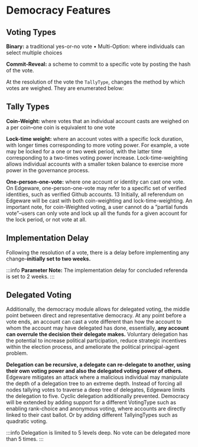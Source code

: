 # Democracy Features

## Voting Types

**Binary:** a traditional yes-or-no vote • Multi-Option: where individuals can select multiple choices

**Commit-Reveal:** a scheme to commit to a specific vote by posting the hash of the vote.

At the resolution of the vote the `TallyType`, changes the method by which votes are weighed. They are enumerated below:

## Tally Types

**Coin-Weight:** where votes that an individual account casts are weighed on a per coin–one coin is equivalent to one vote

**Lock-time weight:** where an account votes with a specific lock duration, with longer times corresponding to more voting power. For example, a vote may be locked for a one or two week period, with the latter time corresponding to a two-times voting power increase. Lock-time-weighting allows individual accounts with a smaller token balance to exercise more power in the governance process.

**One-person-one-vote:** where one account or identity can cast one vote. On Edgeware, one-person-one-vote may refer to a specific set of verified identities, such as verified Github accounts. 13 Initially, all referendum on Edgeware will be cast with both coin-weighting and lock-time-weighting. An important note, for coin-Weighted voting, a user cannot do a ”partial funds vote”–users can only vote and lock up all the funds for a given account for the lock period, or not vote at all.

## Implementation Delay

Following the resolution of a vote, there is a delay before implementing any change–**initially set to two weeks.**

:::info
**Parameter Note:** The implementation delay for concluded referenda is set to 2 weeks.
:::

## Delegated Voting

Additionally, the democracy module allows for delegated voting, the middle point between direct and representative democracy. At any point before a vote ends, an account can cast a vote different than how the account to whom the account may have delegated has done, essentially, **any account can overrule the decision their delegate makes.** Voluntary delegation has the potential to increase political participation, reduce strategic incentives within the election process, and ameliorate the political principal-agent problem.

**Delegation can be recursive, a delegate can re-delegate to another, using their own voting power and also the delegated voting power of others.** Edgeware mitigates an attack where a malicious individual may manipulate the depth of a delegation tree to an extreme depth. Instead of forcing all nodes tallying votes to traverse a deep tree of delegates, Edgeware limits the delegation to five. Cyclic delegation additionally prevented. Democracy will be extended by adding support for a different VotingType such as enabling rank-choice and anonymous voting, where accounts are directly linked to their cast ballot. Or by adding different TallyingTypes such as quadratic voting.

:::info
Delegation is limited to 5 levels deep. No vote can be delegated more than 5 times.
:::
